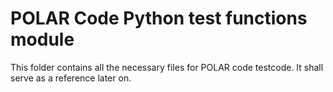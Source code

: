 POLAR Code Python test functions module
===========

This folder contains all the necessary files for POLAR code testcode. It shall serve as a reference later on.